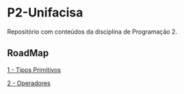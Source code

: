 # P2-Unifacisa
Repositório com conteúdos da disciplina de Programação 2.

## RoadMap

[1 - Tipos Primitivos](conteudos/TiposPrimitivos.md)

[2 - Operadores](conteudos/Operadores.md)
